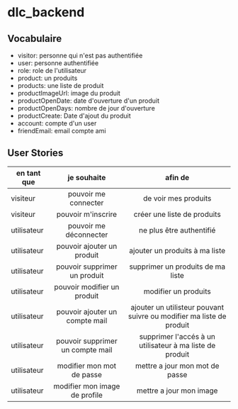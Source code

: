 # dlc_backend

## Vocabulaire

- visitor: personne qui n'est pas authentifiée
- user: personne authentifiée
- role: role de l'utilisateur
- product: un produits
- products: une liste de produit
- productImageUrl: image du produit
- productOpenDate: date d'ouverture d'un produit
- productOpenDays: nombre de jour d'ouverture
- productCreate: Date d'ajout du produit
- account: compte d'un user
- friendEmail: email compte ami



## User Stories
| en tant que | je souhaite | afin de |
|---    |:-:    |:-:    |
| visiteur | pouvoir me connecter | de voir mes produits |
| visiteur | pouvoir m'inscrire | créer une liste de produits |
| utilisateur | pouvoir me déconnecter |ne plus être authentifié |
| utilisateur | pouvoir ajouter un produit | ajouter un produits à ma liste |
| utilisateur | pouvoir supprimer un produit | supprimer un produits de ma liste |
| utilisateur | pouvoir modifier un produit | modifier un produits |
| utilisateur | pouvoir ajouter un compte mail | ajouter un utilisteur pouvant suivre ou modifier ma liste de produit |
| utilisateur | pouvoir supprimer un compte mail | supprimer l'accés à un utilisateur à ma liste de produit |
| utilisateur | modifier mon mot de passe | mettre a jour mon mot de passe |
| utilisateur | modifier mon image de profile | mettre a jour mon image |

